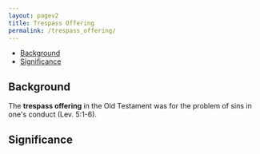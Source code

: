 ```yaml
---
layout: pagev2
title: Trespass Offering
permalink: /trespass_offering/
---
```

- [Background](#background)
- [Significance](#significance)

## Background

The **trespass offering** in the Old Testament was for the problem of sins in one's conduct (Lev. 5:1-6). 

## Significance

